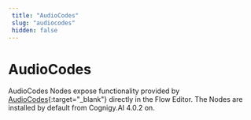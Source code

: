 ```yaml
---
 title: "AudioCodes" 
 slug: "audiocodes" 
 hidden: false 
---
```

# AudioCodes

AudioCodes Nodes expose functionality provided by [AudioCodes](https://www.cognigy.com/products/voice-gateway){:target="_blank"} directly in the Flow Editor. The Nodes are installed by default from Cognigy.AI 4.0.2 on.
